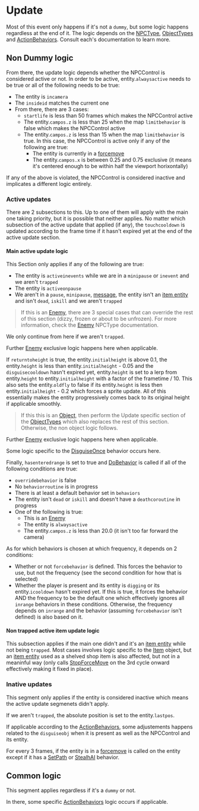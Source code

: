 # Update
Most of this event only happens if it's not a `dummy`, but some logic happens regardless at the end of it. The logic depends on the [NPCType](NPCType.md), [ObjectTypes](Object.md#objecttypes) and [ActionBehaviors](ActionBehaviors.md). Consult each's documentation to learn more.

## Non Dummy logic
From there, the update logic depends whether the NPCControl is considered active or not. In order to be active, entity.`alwaysactive` needs to be true or all of the following needs to be true:

- The entity is `incamera`
- The `insideid` matches the current one
- From there, there are 3 cases:
    - `startlife` is less than 50 frames which makes the NPCControl active
    - The entity.`campos.z` is less than 25 when the map `limitbehavior` is false which makes the NPCControl active
    - The entity.`campos.z` is less than 15 when the map `limitbehavior` is true. In this case, the NPCControl is active only if any of the following are true:
        - The entity is currently in a [forcemove](../EntityControl/EntityControl%20Methods.md#forcemove)
        - The entity.`campos.x` is between 0.25 and 0.75 exclusive (it means it's centered enough to be within half the viewport horixontally)

If any of the above is violated, the NPCControl is considered inactive and implicates a different logic entirely.

### Active updates
There are 2 subsections to this. Up to one of them will apply with the main one taking priority, but it is possible that neither applies. No matter which subsection of the active update that applied (if any), the `touchcooldown` is updated according to the frame time if it hasn't expired yet at the end of the active update section.

#### Main active update logic
This Section only applies if any of the following are true:

- The entity is `activeinevents` while we are in a `minipause` or `inevent` and we aren't `trapped`
- The entity is `activeonpause`
- We aren't in a `pause`, `minipause`, [message](../../SetText/Notable%20states.md#message), the entity isn't an [item entity](../EntityControl/Item%20entity.md) and isn't `dead`, `iskill` and we aren't `trapped`

> If this is an [Enemy](Enemy.md), there are 3 special cases that can override the rest of this section (dizzy, frozen or about to be unfrozen). For more information, check the [Enemy](Enemy.md) NPCType documentation.

We only continue from here if we aren't `trapped`.

Further [Enemy](Enemy.md#update-active-main-logic-no-overrides) exclusive logic happens here when applicable.

If `returntoheight` is true, the entity.`initialheight` is above 0.1, the entity.`height` is less than entity.`initialheight` - 0.05 and the `disguisecooldown` hasn't expired yet, entity.`height` is set to a lerp from entity.`height` to entity.`initialheight` with a factor of the frametime / 10. This also sets the entity.`oldfly` to false if its entity.`height` is less then entity.`initialheight` - 0.2 which forces a sprite update. All of this essentially makes the entity progressively comes back to its original height if applicable smoothly.

> If this this is an [Object](Object.md), then perform the Update specific section of the [ObjectTypes](Object.md#objecttypes) which also replaces the rest of this section. Otherwise, the non object logic follows.

Further [Enemy](Enemy.md#update-active-main-logic-no-overrides) exclusive logic happens here when applicable.

Some logic specific to the [DisguiseOnce](ActionBehaviors/DisguiseOnce.md) behavior occurs here.

Finally, `hasenteredrange` is set to true and [DoBehavior](Notable%20methods/DoBehaviour.md) is called if all of the following conditions are true:

- `overridebehavior` is false
- No `behaviorroutine` is in progress
- There is at least a default behavior set in `behaviors`
- The entity isn't `dead` or `iskill` and doesn't have a `deathcoroutine` in progress
- One of the following is true:
    - This is an [Enemy](Enemy.md)
    - The entity is `alwaysactive`
    - The entity.`campos.z` is less than 20.0 (it isn't too far forward the camera)

As for which behaviors is chosen at which frequency, it depends on 2 conditions:

- Whether or not `forcebehavior` is defined. This forces the behavior to use, but not the frequency (see the second condition for how that is selected)
- Whether the player is present and its entity is `digging` or its entity.`icooldown` hasn't expired yet. If this is true, it forces the behavior AND the frequency to be the default one which effectively ignores all `inrange` behaviors in these conditions. Otherwise, the frequency depends on `inrange` and the behavior (assuming `forcebehavior` isn't defined) is also based on it.

#### Non trapped active item update logic
This subsection applies if the main one didn't and it's an [item entity](../EntityControl/Item%20entity.md) while not being `trapped`. Most cases involves logic specific to the [Item](ObjectTypes/Item.md) object, but an [item entity](../EntityControl/Item%20entity.md) used as a shelved shop item is also affected, but not in a meaninful way (only calls [StopForceMove](../EntityControl/EntityControl%20Methods.md#stopforcemove) on the 3rd cycle onward effectively making it fixed in place).

### Inative updates
This segment only applies if the entity is considered inactive which means the active update segmenets didn't apply.

If we aren't `trapped`, the absolute position is set to the entity.`lastpos`.

If applicable according to the [ActionBehaviors](ActionBehaviors.md), some adjustements happens related to the `disguiseobj` when it is present as well as the NPCControl and its entity.

For every 3 frames, if the entity is in a [forcemove](../EntityControl/EntityControl%20Methods.md#forcemove) is called on the entity except if it has a [SetPath](ActionBehaviors/SetPath.md) or [StealhAI](ActionBehaviors/StealthAI.md) behavior.

## Common logic
This segment applies regardless if it's a `dummy` or not.

In there, some specific [ActionBehaviors](ActionBehaviors.md) logic occurs if applicable.